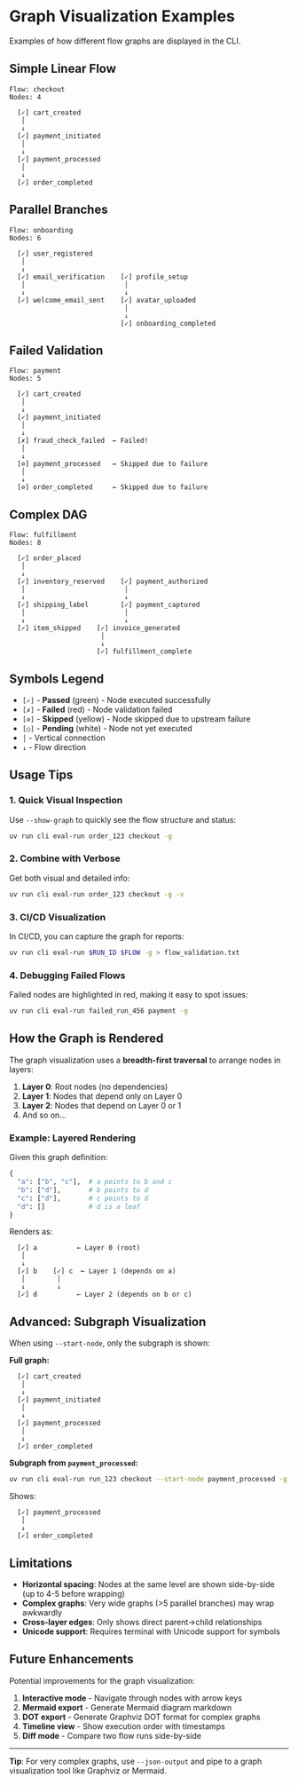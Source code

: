 # Graph Visualization Examples

Examples of how different flow graphs are displayed in the CLI.

## Simple Linear Flow

```
Flow: checkout
Nodes: 4

  [✓] cart_created
   │
   ↓
  [✓] payment_initiated
   │
   ↓
  [✓] payment_processed
   │
   ↓
  [✓] order_completed
```

## Parallel Branches

```
Flow: onboarding
Nodes: 6

  [✓] user_registered
   │
   ↓
  [✓] email_verification    [✓] profile_setup
   │                         │
   ↓                         ↓
  [✓] welcome_email_sent    [✓] avatar_uploaded
                             │
                             ↓
                            [✓] onboarding_completed
```

## Failed Validation

```
Flow: payment
Nodes: 5

  [✓] cart_created
   │
   ↓
  [✓] payment_initiated
   │
   ↓
  [✗] fraud_check_failed  ← Failed!
   │
   ↓
  [⊘] payment_processed   ← Skipped due to failure
   │
   ↓
  [⊘] order_completed     ← Skipped due to failure
```

## Complex DAG

```
Flow: fulfillment
Nodes: 8

  [✓] order_placed
   │
   ↓
  [✓] inventory_reserved    [✓] payment_authorized
   │                         │
   ↓                         ↓
  [✓] shipping_label        [✓] payment_captured
   │                         │
   ↓                         ↓
  [✓] item_shipped    [✓] invoice_generated
                       │
                       ↓
                      [✓] fulfillment_complete
```

## Symbols Legend

- `[✓]` - **Passed** (green) - Node executed successfully
- `[✗]` - **Failed** (red) - Node validation failed
- `[⊘]` - **Skipped** (yellow) - Node skipped due to upstream failure
- `[○]` - **Pending** (white) - Node not yet executed
- `│` - Vertical connection
- `↓` - Flow direction

## Usage Tips

### 1. Quick Visual Inspection

Use `--show-graph` to quickly see the flow structure and status:
```bash
uv run cli eval-run order_123 checkout -g
```

### 2. Combine with Verbose

Get both visual and detailed info:
```bash
uv run cli eval-run order_123 checkout -g -v
```

### 3. CI/CD Visualization

In CI/CD, you can capture the graph for reports:
```bash
uv run cli eval-run $RUN_ID $FLOW -g > flow_validation.txt
```

### 4. Debugging Failed Flows

Failed nodes are highlighted in red, making it easy to spot issues:
```bash
uv run cli eval-run failed_run_456 payment -g
```

## How the Graph is Rendered

The graph visualization uses a **breadth-first traversal** to arrange nodes in layers:

1. **Layer 0**: Root nodes (no dependencies)
2. **Layer 1**: Nodes that depend only on Layer 0
3. **Layer 2**: Nodes that depend on Layer 0 or 1
4. And so on...

### Example: Layered Rendering

Given this graph definition:
```python
{
  "a": ["b", "c"],  # a points to b and c
  "b": ["d"],       # b points to d
  "c": ["d"],       # c points to d
  "d": []           # d is a leaf
}
```

Renders as:
```
  [✓] a          ← Layer 0 (root)
   │
   ↓
  [✓] b    [✓] c  ← Layer 1 (depends on a)
   │        │
   ↓        ↓
  [✓] d          ← Layer 2 (depends on b or c)
```

## Advanced: Subgraph Visualization

When using `--start-node`, only the subgraph is shown:

**Full graph:**
```
  [✓] cart_created
   │
   ↓
  [✓] payment_initiated
   │
   ↓
  [✓] payment_processed
   │
   ↓
  [✓] order_completed
```

**Subgraph from `payment_processed`:**
```bash
uv run cli eval-run run_123 checkout --start-node payment_processed -g
```

Shows:
```
  [✓] payment_processed
   │
   ↓
  [✓] order_completed
```

## Limitations

- **Horizontal spacing**: Nodes at the same level are shown side-by-side (up to 4-5 before wrapping)
- **Complex graphs**: Very wide graphs (>5 parallel branches) may wrap awkwardly
- **Cross-layer edges**: Only shows direct parent→child relationships
- **Unicode support**: Requires terminal with Unicode support for symbols

## Future Enhancements

Potential improvements for the graph visualization:

1. **Interactive mode** - Navigate through nodes with arrow keys
2. **Mermaid export** - Generate Mermaid diagram markdown
3. **DOT export** - Generate Graphviz DOT format for complex graphs
4. **Timeline view** - Show execution order with timestamps
5. **Diff mode** - Compare two flow runs side-by-side

---

**Tip**: For very complex graphs, use `--json-output` and pipe to a graph visualization tool like Graphviz or Mermaid.
